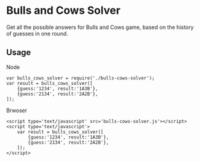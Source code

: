 Bulls and Cows Solver
=====================

Get all the possible answers for Bulls and Cows game, based on the history of guesses in one round.

Usage
-----

Node

	var bulls_cows_solver = require('./bulls-cows-solver');
	var result = bulls_cows_solver([
		{guess:'1234', result:'1A3B'},
		{guess:'2134', result:'2A2B'},
	]);

Brwoser

	<script type='text/javascript' src='bulls-cows-solver.js'></script>
	<script type='text/javascript'>
		var result = bulls_cows_solver([
			{guess:'1234', result:'1A3B'},
			{guess:'2134', result:'2A2B'},
		]);
	</script>

